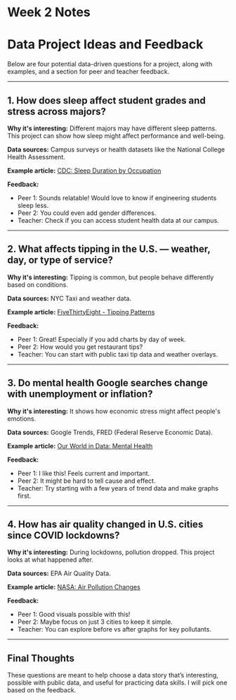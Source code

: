 # Week 2 Notes
# Data Project Ideas and Feedback

Below are four potential data-driven questions for a project, along with examples, and a section for peer and teacher feedback.

---

## 1. How does sleep affect student grades and stress across majors?

**Why it's interesting:** Different majors may have different sleep patterns. This project can show how sleep might affect performance and well-being.

**Data sources:** Campus surveys or health datasets like the National College Health Assessment.

**Example article:** [CDC: Sleep Duration by Occupation](https://www.cdc.gov/mmwr/preview/mmwrhtml/mm6116a2.htm)

**Feedback:**
- Peer 1: Sounds relatable! Would love to know if engineering students sleep less.
- Peer 2: You could even add gender differences.
- Teacher: Check if you can access student health data at our campus.

---

## 2. What affects tipping in the U.S. — weather, day, or type of service?

**Why it's interesting:** Tipping is common, but people behave differently based on conditions.

**Data sources:** NYC Taxi and weather data.

**Example article:** [FiveThirtyEight - Tipping Patterns](https://fivethirtyeight.com/features/which-restaurants-people-tip-best-and-worst/)

**Feedback:**
- Peer 1: Great! Especially if you add charts by day of week.
- Peer 2: How would you get restaurant tips?
- Teacher: You can start with public taxi tip data and weather overlays.

---

## 3. Do mental health Google searches change with unemployment or inflation?

**Why it's interesting:** It shows how economic stress might affect people's emotions.

**Data sources:** Google Trends, FRED (Federal Reserve Economic Data).

**Example article:** [Our World in Data: Mental Health](https://ourworldindata.org/mental-health)

**Feedback:**
- Peer 1: I like this! Feels current and important.
- Peer 2: It might be hard to tell cause and effect.
- Teacher: Try starting with a few years of trend data and make graphs first.

---

## 4. How has air quality changed in U.S. cities since COVID lockdowns?

**Why it's interesting:** During lockdowns, pollution dropped. This project looks at what happened after.

**Data sources:** EPA Air Quality Data.

**Example article:** [NASA: Air Pollution Changes](https://earthobservatory.nasa.gov/features/air-pollution)

**Feedback:**
- Peer 1: Good visuals possible with this!
- Peer 2: Maybe focus on just 3 cities to keep it simple.
- Teacher: You can explore before vs after graphs for key pollutants.

---

## Final Thoughts

These questions are meant to help choose a data story that’s interesting, possible with public data, and useful for practicing data skills. I will pick one based on the feedback.
